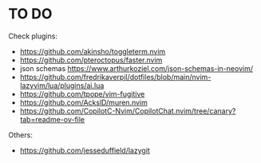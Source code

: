 # TO DO

Check plugins:

- https://github.com/akinsho/toggleterm.nvim
- https://github.com/pteroctopus/faster.nvim
- json schemas https://www.arthurkoziel.com/json-schemas-in-neovim/
- https://github.com/fredrikaverpil/dotfiles/blob/main/nvim-lazyvim/lua/plugins/ai.lua
- https://github.com/tpope/vim-fugitive
- https://github.com/AckslD/muren.nvim
- https://github.com/CopilotC-Nvim/CopilotChat.nvim/tree/canary?tab=readme-ov-file

Others:

- https://github.com/jesseduffield/lazygit

